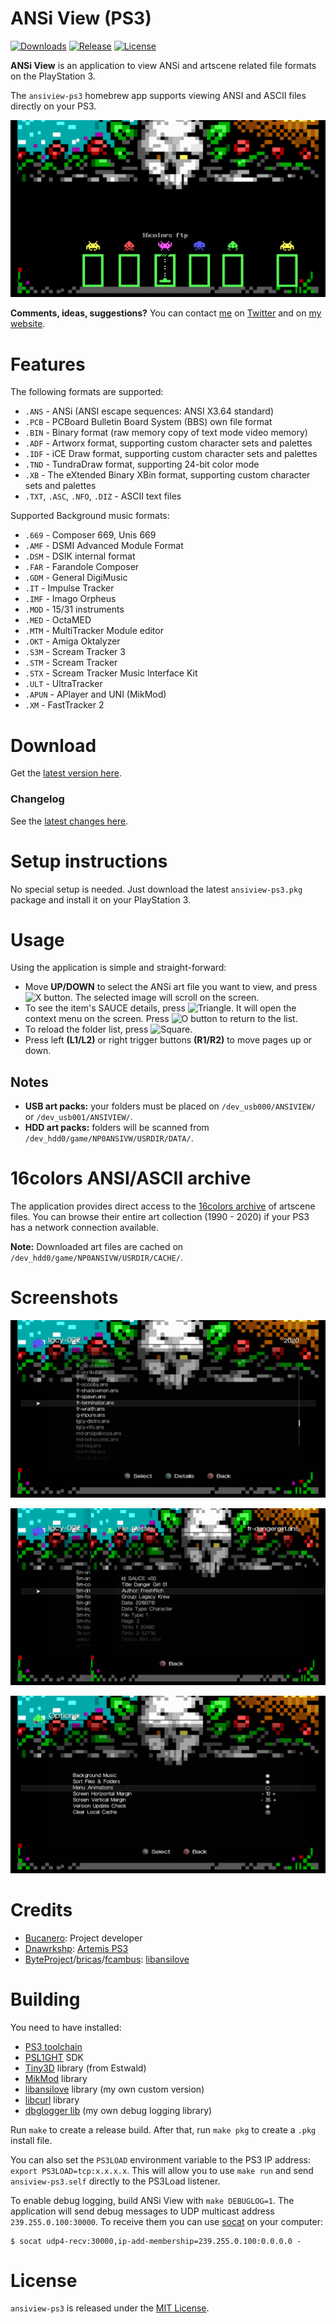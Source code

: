 # ANSi View (PS3)

[![Downloads][img_downloads]][app_downloads] [![Release][img_latest]][app_latest] [![License][img_license]][app_license]

**ANSi View** is an application to view ANSi and artscene related file formats on the PlayStation 3.

The `ansiview-ps3` homebrew app supports viewing ANSI and ASCII files directly on your PS3.

![image](./screenshots/screenshot_main.png)

**Comments, ideas, suggestions?** You can contact [me](https://github.com/bucanero/) on [Twitter](https://twitter.com/dparrino) and on [my website](http://www.bucanero.com.ar/).

# Features

The following formats are supported:

 - `.ANS` - ANSi (ANSI escape sequences: ANSI X3.64 standard)
 - `.PCB` - PCBoard Bulletin Board System (BBS) own file format
 - `.BIN` - Binary format (raw memory copy of text mode video memory)
 - `.ADF` - Artworx format, supporting custom character sets and palettes
 - `.IDF` - iCE Draw format, supporting custom character sets and palettes
 - `.TND` - TundraDraw format, supporting 24-bit color mode
 - `.XB` - The eXtended Binary XBin format, supporting custom character sets and palettes
 - `.TXT`, `.ASC`, `.NFO`, `.DIZ` - ASCII text files
 
 Supported Background music formats:
 
 - `.669` - Composer 669, Unis 669
 - `.AMF` - DSMI Advanced Module Format
 - `.DSM` - DSIK internal format
 - `.FAR` - Farandole Composer
 - `.GDM` - General DigiMusic
 - `.IT` - Impulse Tracker
 - `.IMF` - Imago Orpheus
 - `.MOD` - 15/31 instruments
 - `.MED` - OctaMED
 - `.MTM` - MultiTracker Module editor
 - `.OKT` - Amiga Oktalyzer
 - `.S3M` - Scream Tracker 3
 - `.STM` - Scream Tracker
 - `.STX` - Scream Tracker Music Interface Kit
 - `.ULT` - UltraTracker
 - `.APUN` - APlayer and UNI (MikMod)
 - `.XM` - FastTracker 2

# Download

Get the [latest version here][app_latest].

### Changelog

See the [latest changes here](CHANGELOG.md).

# Setup instructions

No special setup is needed. Just download the latest `ansiview-ps3.pkg` package and install it on your PlayStation 3.

# Usage

Using the application is simple and straight-forward: 

 - Move **UP/DOWN** to select the ANSi art file you want to view, and press ![X button](https://github.com/bucanero/pkgi-ps3/raw/master/data/CROSS.png). The selected image will scroll on the screen.
 - To see the item's SAUCE details, press ![Triangle](https://github.com/bucanero/pkgi-ps3/raw/master/data/TRIANGLE.png).
It will open the context menu on the screen. Press ![O button](https://github.com/bucanero/pkgi-ps3/raw/master/data/CIRCLE.png) to return to the list.
 - To reload the folder list, press ![Square](https://github.com/bucanero/pkgi-ps3/raw/master/data/SQUARE.png).
 - Press left **(L1/L2)** or right trigger buttons **(R1/R2)** to move pages up or down.

## Notes

- **USB art packs:** your folders must be placed on `/dev_usb000/ANSIVIEW/` or `/dev_usb001/ANSIVIEW/`.
- **HDD art packs:** folders will be scanned from `/dev_hdd0/game/NP0ANSIVW/USRDIR/DATA/`.

# 16colors ANSI/ASCII archive

The application provides direct access to the [16colors archive](https://16colo.rs) of artscene files. You can browse their entire art collection (1990 - 2020) if your PS3 has a network connection available.

**Note:** Downloaded art files are cached on `/dev_hdd0/game/NP0ANSIVW/USRDIR/CACHE/`.

# Screenshots

![image](./screenshots/screenshot_files.png)

![image](./screenshots/screenshot_details.png)

![image](./screenshots/screenshot_settings.png)


# Credits

* [Bucanero](http://www.bucanero.com.ar/): Project developer
* [Dnawrkshp](https://github.com/Dnawrkshp/): [Artemis PS3](https://github.com/Dnawrkshp/ArtemisPS3)
* [ByteProject](https://github.com/ByteProject)/[bricas](https://github.com/bricas)/[fcambus](https://github.com/fcambus): [libansilove](https://github.com/ansilove/libansilove)

# Building

You need to have installed:

- [PS3 toolchain](https://github.com/bucanero/ps3toolchain)
- [PSL1GHT](https://github.com/bucanero/PSL1GHT) SDK
- [Tiny3D](https://github.com/Estwald/PSDK3v2/tree/master/libraries-src/Tiny3D) library (from Estwald)
- [MikMod](https://github.com/ps3dev/ps3libraries/blob/master/scripts/011-libmikmod-3.1.11.sh) library
- [libansilove](https://github.com/bucanero/libansilove) library (my own custom version)
- [libcurl](https://github.com/ps3dev/ps3libraries/blob/master/scripts/016-libcurl-7.31.0.sh) library
- [dbglogger lib](https://github.com/bucanero/psl1ght-libs/tree/master/dbglogger) (my own debug logging library)

Run `make` to create a release build. After that, run `make pkg` to create a `.pkg` install file. 

You can also set the `PS3LOAD` environment variable to the PS3 IP address: `export PS3LOAD=tcp:x.x.x.x`.
This will allow you to use `make run` and send `ansiview-ps3.self` directly to the PS3Load listener.

To enable debug logging, build ANSi View with `make DEBUGLOG=1`. The application will send debug messages to
UDP multicast address `239.255.0.100:30000`. To receive them you can use [socat][] on your computer:

    $ socat udp4-recv:30000,ip-add-membership=239.255.0.100:0.0.0.0 -

# License

`ansiview-ps3` is released under the [MIT License](LICENSE).

[PSDLE]: https://repod.github.io/psdle/
[socat]: http://www.dest-unreach.org/socat/
[app_downloads]: https://github.com/bucanero/ansiview-ps3/releases
[app_latest]: https://github.com/bucanero/ansiview-ps3/releases/latest
[app_license]: https://github.com/bucanero/ansiview-ps3/blob/master/LICENSE
[img_downloads]: https://img.shields.io/github/downloads/bucanero/ansiview-ps3/total.svg?maxAge=3600
[img_latest]: https://img.shields.io/github/release/bucanero/ansiview-ps3.svg?maxAge=3600
[img_license]: https://img.shields.io/github/license/bucanero/ansiview-ps3.svg?maxAge=2592000
